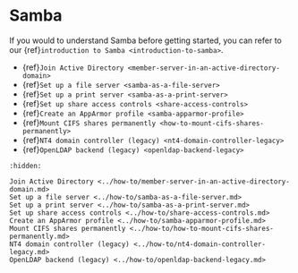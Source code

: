 # Samba

If you would to understand Samba before getting started, you can refer to our {ref}`introduction to Samba <introduction-to-samba>`. 

* {ref}`Join Active Directory <member-server-in-an-active-directory-domain>`
* {ref}`Set up a file server <samba-as-a-file-server>`
* {ref}`Set up a print server <samba-as-a-print-server>`
* {ref}`Set up share access controls <share-access-controls>`
* {ref}`Create an AppArmor profile <samba-apparmor-profile>`
* {ref}`Mount CIFS shares permanently <how-to-mount-cifs-shares-permanently>`
* {ref}`NT4 domain controller (legacy) <nt4-domain-controller-legacy>`
* {ref}`OpenLDAP backend (legacy) <openldap-backend-legacy>`


```{toctree}
:hidden:

Join Active Directory <../how-to/member-server-in-an-active-directory-domain.md>
Set up a file server <../how-to/samba-as-a-file-server.md>
Set up a print server <../how-to/samba-as-a-print-server.md>
Set up share access controls <../how-to/share-access-controls.md>
Create an AppArmor profile <../how-to/samba-apparmor-profile.md>
Mount CIFS shares permanently <../how-to/how-to-mount-cifs-shares-permanently.md>
NT4 domain controller (legacy) <../how-to/nt4-domain-controller-legacy.md>
OpenLDAP backend (legacy) <../how-to/openldap-backend-legacy.md>
```
